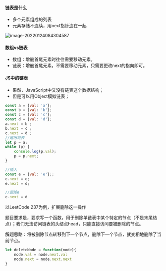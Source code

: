 #### 链表是什么

- 多个元素组成的列表
- 元素存储不连续，用next指针连在一起

![image-20220124084304587](C:\Users\GunKing\AppData\Roaming\Typora\typora-user-images\image-20220124084304587.png)

#### 数组vs链表

- 数组：增删首尾元素时往往需要移动元素。
- 链表：增删首尾元素，不需要移动元素，只需要更改next的指向即可。

#### JS中的链表

- 果然，JavaScript中又没有链表这个数据结构；
- 但是可以用Object模拟链表；

```js
const a = {val: 'a'};
const b = {val: 'b'};
const c = {val: 'c'};
const d = {val: 'd'};
a.next = b ;
b.next = c ;
c.next = d ;
//遍历链表
let p = a;
while (p) {
    console.log(p.val);
    p = p.next;
}

//插入
const e = {val: 'e'};;
c.next = e;
e.next = d;

//删除e
c.next = d
```

以LeetCode 237为例，扩展删除这一操作

题目要求是，要求写一个函数，用于删除单链表中某个特定的节点（不是末尾结点）；我们无法访问链表的头结点head，只能直接访问要被删除的节点。

解题思路：将被删除节点转移到下一个节点，删除下一个节点，就变相地删除了当前节点。

```js
let deleteNode = function(node){
	node.val = node.next.val
    node.next = node.next.next
}
```

